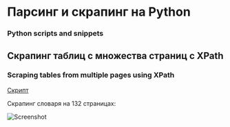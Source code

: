 # Парсинг и скрапинг на Python
### Python scripts and snippets

## Скрапинг таблиц с множества страниц с XPath
### Scraping tables from multiple pages using XPath

[Скрипт](https://github.com/natkaida/scripts/blob/main/scrape_tables.py)

Скрапинг словаря на 132 страницах:

![Screenshot](https://user-images.githubusercontent.com/85797091/180638580-9e7275f5-a7f3-4590-8081-005e65c2e5af.png)
